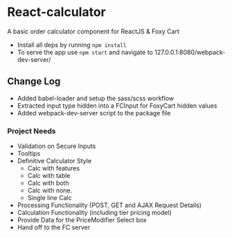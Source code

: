 # React-calculator
A basic order calculator component for ReactJS & Foxy Cart
- Install all deps by running ```npm install```
- To serve the app use ```npm start``` and navigate to 127.0.0.1:8080/webpack-dev-server/

## Change Log
- Added babel-loader and setup the sass/scss workflow
- Extracted  input type hidden into a FCInput for FoxyCart hidden values
- Added webpack-dev-server script to the package file

### Project Needs
- Validation on Secure Inputs
- Tooltips
- Definitive Calculator Style
    - Calc with features
    - Calc with table
    - Calc with both
    - Calc with none.
    - Single line Calc
- Processing Functionality (POST, GET and AJAX Request Details)
- Calculation Functionality (including tier pricing model)
- Provide Data for the PriceModifier Select box
- Hand off to the FC server
